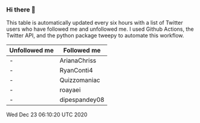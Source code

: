 ### Hi there 👋

This table is automatically updated every six hours with a list of Twitter users who have followed me and unfollowed me. I used Github Actions, the Twitter API, and the python package tweepy to automate this workflow.

| Unfollowed me |  Followed me |
| --- | --- |
|-|ArianaChriss|
|-|RyanConti4|
|-|Quizzomaniac|
|-|roayaei|
|-|dipespandey08|
Wed Dec 23 06:10:20 UTC 2020
